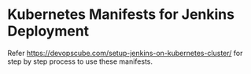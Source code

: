 # Kubernetes Manifests for Jenkins Deployment

Refer https://devopscube.com/setup-jenkins-on-kubernetes-cluster/ for step by step process to use these manifests.
